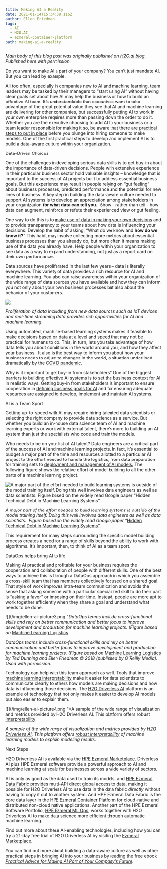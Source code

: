 ```yaml
---
title: Making AI a Reality 
date: 2021-01-14T15:34:38.116Z
author: Ellen Friedman
tags:
  - AI
  - H2O.AI
  - ezmeral-container-platform
path: making-ai-a-reality
---
```

*Main body of this blog post was originally published on [H2O.ai blog](https://www.h2o.ai/blog/making-ai-a-reality/). Published here with permission.*

Do you want to make AI a part of your company? You can’t just mandate AI. But you can lead by example. 

All too often, especially in companies new to AI and machine learning, team leaders may be tasked by their managers to “start using AI” without having clear goals set about how AI may help the business or how to build an effective AI team. It’s understandable that executives want to take advantage of the great potential value they see that AI and machine learning are delivering for other companies, but successfully putting AI to work in your own enterprise requires more than passing down the order to do it. Whether you are the executive choosing to add AI to your business or a team leader responsible for making it so, be aware that there are [practical steps to put in place](https://www.h2o.ai/blog/in-a-world-wh) before you plunge into hiring someone to make models. One of the first practical steps to develop and implement AI is to build a data-aware culture within your organization. 

Data-Driven Choices

One of the challenges in developing serious data skills is to get buy-in about the importance of data-driven decisions. People with extensive experience in their particular business sector hold valuable insights – knowledge that is important to the success of AI projects built to address essential business goals. But this experience may result in people relying on “gut feeling” about business processes, predicted performance and the potential for new lines of business. A key step in building the data-aware culture needed to support AI systems is to develop an appreciation among stakeholders in your organization **for what data can tell you.**  Show - rather than tell - how data can augment, reinforce or refute their experienced view or gut feeling. 

One way to do this is to [make use of data in making your own decisions](https://www.h2o.ai/blog/the-benefits-of-budget-allocation-with-ai-driven-marketing-mix-models/) and to provide transparency to your teams about how data is influencing your decisions. Develop the habit of asking, “What do we know and **how do we know it?**” This habit may involve collecting more metrics about essential business processes than you already do, but more often it means making use of the data you already have. Help people within your organization to see data as a way to expand understanding, not just as a report card on their own performance. 

Data sources have proliferated in the last few years – data is literally everywhere. This variety of data provides a rich resource for AI and machine learning. You also can raise awareness within your organization of the wide range of data sources you have available and how they can inform you not only about your own business processes but also about the behavior of your customers. 

![](/img/ellen-ai-picture1.png)

*Proliferation of data including from new data sources such as IoT devices and real-time streaming data provides rich opportunities for AI and machine learning.*

Using automated, machine-based learning systems makes it feasible to make decisions based on data at a level and speed that may not be practical for humans to do. This, in turn, lets you take advantage of how data tells you about conditions in the world around you, and how they affect your business.  It also is the best way to inform you about how your business needs to adjust to changes in the world, a situation underlined dramatically by the [COVID pandemic](https://www.h2o.ai/covid-19/). 

Why is it important to get buy-in from stakeholders? One of the biggest barriers to building effective AI systems is to set the business context for AI in realistic ways. Getting buy-in from stakeholders is important to ensure cooperation in [defining business goals for AI](https://www.h2o.ai/webinars/?commid=433866) and for ensuring adequate resources are assigned to develop, implement and maintain AI systems. 

AI is a Team Sport

Getting up-to-speed with AI may require hiring talented data scientists or selecting the right company to provide data science as a service. But whether you build an in-house data science team of AI and machine learning experts or work with external talent, there’s more to building an AI system than just the specialists who code and train the models.   

Who needs to be on your list of AI talent? Data engineers are a critical part of the success of AI and machine learning projects. In fact, it’s essential to budget a major part of the time and resources allotted to a particular AI project to the effort needed to handle the logistics, from data preparation for training sets to [deployment and management of AI models.](https://www.h2o.ai/blog/deploying-models-to-maximise-the-impact-of-machine-learning-part-1/) The following figure shows the relative effort of model building to all the other parts of a machine learning project.

![](/img/ellen-ai-picture2.png "A major part of the effort needed to build learning systems is outside of the model training itself. Doing this well involves data engineers as well as data scientists.  Figure based on the widely read Google paper “Hidden Technical Debt in Machine Learning Systems”.")

*A major part of the effort needed to build learning systems is outside of the model training itself. Doing this well involves data engineers as well as data scientists.  Figure based on the widely read Google paper* “[Hidden Technical Debt in Machine Learning Systems”](https://papers.nips.cc/paper/5656-hidden-technical-debt-in-machine-learning-systems.pdf).

This requirement for many steps surrounding the specific model building process creates a need for a range of skills beyond the ability to work with algorithms. It’s important, then, to think of AI as a team sport. 

DataOps helps bring AI to life

Making AI practical and profitable for your business requires the cooperation and collaboration of people with different skills. One of the best ways to achieve this is through a DataOps approach in which you assemble a cross-skill team that has members collectively focused on a shared goal. That style of work improves intra-team communication and avoids the sense that asking someone with a particular specialized skill to do their part is “asking a favor” or imposing on their time. Instead, people are more apt to work together efficiently when they share a goal and understand what needs to be done. 

![](/img/ellen-ai-picture3.png "*DataOps teams include cross-functional skills and rely on better communication and better focus to improve development and production for machine learning projects. (Figure based on* [Machine Learning Logistics](/img/ellen-ai-picture3.png)

*DataOps teams include cross-functional skills and rely on better communication and better focus to improve development and production for machine learning projects. (Figure based on* [Machine Learning Logistics](https://www.oreilly.com/library/view/machine-learning-logistics/9781491997628/) *by Ted Dunning and Ellen Friedman © 2018 (published by O’Reilly Media). Used with permission.*

Technology can help with this team approach as well. Tools that improve [machine learning interpretability](https://www.h2o.ai/blog/interview-with-patrick-hall-machine-learning-h2o-ai-machine-learning-interpretability/) make it easier for data scientists to communicate clearly to others how models are making decisions and how data is influencing those decisions. The [H2O Driverless AI](https://www.hpe.com/us/en/software/marketplace/h2o.html) platform is an example of technology that not only makes it easier to develop AI models but also easier to explain them. 

![](/img/ellen-ai-picture4.png "*A sample of the wide range of visualization and metrics provided by [H2O Driverless AI](https://www.hpe.com/us/en/software/marketplace/h2o.html). This platform offers [robust interpretability](/img/ellen-ai-picture4.png)

*A sample of the wide range of visualization and metrics provided by [H2O Driverless AI](https://www.hpe.com/us/en/software/marketplace/h2o.html). This platform offers [robust interpretability](https://www.hpe.com/us/en/pdfViewer.html?docId=a50002328&parentPage=/us/en/products/software/marketplace/h2o&resourceTitle=Automatic+Machine+Learning+with+HPE+Ezmeral+ML+Ops+and+H2O.AI+solution+brief) of machine learning models to explain modeling results.* 

Next Steps

H2O Driverless AI is available via the [HPE Ezmeral Marketplace](https://www.hpe.com/us/en/software/marketplace/h2o.html). Driverless AI plus HPE Ezmeral software provide a powerful approach to AI and machine learning at scale for businesses across a wide variety of sectors. 

AI is only as good as the data used to train its models, and [HPE Ezmeral Data Fabric](https://www.hpe.com/us/en/software/data-fabric.html) provides multi-API direct global access to data, making it possible for H2O Driverless AI to use data in the data fabric *directly* without having to copy it out to another system. And HPE Ezmeral Data Fabric is the core data layer in the [HPE Ezmeral Container Platform](https://www.hpe.com/us/en/solutions/container-platform.html) for cloud-native and distributed non-cloud native applications. Another part of the HPE Ezmeral Software Portfolio, [HPE Ezmeral ML Ops](https://www.hpe.com/us/en/solutions/machine-learning-operations.html), works together with H2O Driverless AI to make data science more efficient through automatic machine learning.  

Find out more about these AI-enabling technologies, including how you can try a 21-day free trial of H2O Driverless AI by visiting the [Ezmeral Marketplace](https://www.hpe.com/us/en/software/marketplace/h2o).

You can find out more about building a data-aware culture as well as other practical steps in bringing AI into your business by reading the free ebook *[Practical Advice for Making AI Part of Your Company’s Future](https://www.h2o.ai/resources/ebook/practical-advice-for-making-ai-part-of-your-companys-future/).*